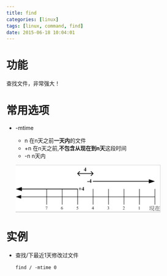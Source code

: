 ```yaml
---
title: find
categories: [linux]
tags: [linux, command, find]
date: 2015-06-18 10:04:01
---
```


# 功能

查找文件，非常强大！

# 常用选项

-   -mtime

    -   n 在n天之前**一天内**的文件
    -   +n 在n天之前,**不包含从现在到n天**这段时间
    -   -n n天内

    ![](../img/find_01.png)

# 实例

-   查找/下最近1天修改过文件

        find / -mtime 0
